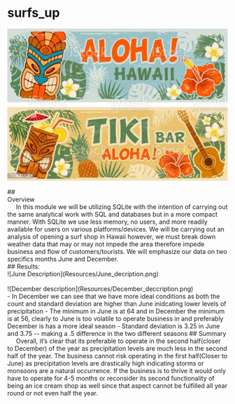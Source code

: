 # surfs_up



<p align="center">
  <img width="600"src="Resources/aloha.jpg"alt="Material Bread logo">
</p>
## <br />Overview
 <br /> &nbsp;&nbsp;&nbsp;&nbsp; In this module we will be utilizing SQLite with the intention of carrying out the same analytical work with SQL and databases but in a more compact manner. With SQLite we use less memory, no users, and more readily available for users on various platforms/devices. We will be carrying out an analysis of opening a surf shop in Hawaii however, we must break down weather data that may or may not impede the area therefore impede business and flow of customers/tourists. We will emphasize our data on two specifics months June and December. <br />
 ## Results:
   <br />![June Description](Resources/June_decription.png)<br />
   <br /> ![December description](Resources/December_deccription.png)<br />
  - In December we can see that we have more ideal conditions as both the count and standard deviation are higher than June inidcating lower levels of precipitation
  - The minimum in June is at 64 and in December the minimum is at 56, clearly to June is too volatile to operate business in and preferably December is has a more ideal season
  - Standard deviation is 3.25 in June and 3.75 -- making a .5 difference in the two different seasons 
## Summary
<br /> &nbsp;&nbsp;&nbsp;&nbsp; Overall, it’s clear that its preferable to operate in the second half(closer to December) of the year as precipitation levels are much less in the second half of the year. The business cannot risk operating in the first half(Closer to June) as precipitation levels are drastically high indicating storms or monsoons are a natural occurrence. If the business is to thrive it would only have to operate for 4-5 months or reconsider its second functionality of being an ice cream shop as well since that aspect cannot be fulfilled all year round or not even half the year.
